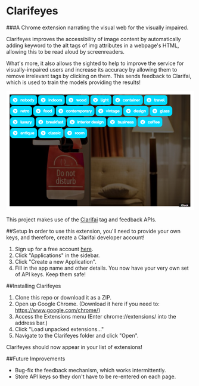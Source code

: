 # Clarifeyes
###A Chrome extension narrating the visual web for the visually impaired.

Clarifeyes improves the accessibility of image content by automatically adding keyword to the alt tags of img attributes in a webpage's HTML, allowing this to be read aloud by screenreaders.

What's more, it also allows the sighted to help to improve the service for visually-impaired users and increase its accuracy by allowing them to remove irrelevant tags by clicking on them. This sends feedback to Clarifai, which is used to train the models providing the results!

![Example screenshot of Clarifeyes in action](clarifeyes_in_action.png)

This project makes use of the [Clarifai](http://clarifai.com/) tag and feedback APIs.

##Setup
In order to use this extension, you'll need to provide your own keys, and therefore, create a Clarifai developer account!

1. Sign up for a free account [here](https://developer.clarifai.com/signup/champs).
2. Click "Applications" in the sidebar.
3. Click "Create a new Application".
4. Fill in the app name and other details.
You now have your very own set of API keys. Keep them safe!

##Installing Clarifeyes
1. Clone this repo or download it as a ZIP.
2. Open up Google Chrome. (Download it here if you need to: https://www.google.com/chrome/)
3. Access the Extensions menu (Enter chrome://extensions/ into the address bar.)
4. Click "Load unpacked extensions..."
5. Navigate to the Clarifeyes folder and click "Open".

Clarifeyes should now appear in your list of extensions!

##Future Improvements
* Bug-fix the feedback mechanism, which works intermittently.
* Store API keys so they don't have to be re-entered on each page.
